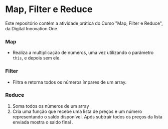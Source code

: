 # Map, Filter e Reduce

Este repositório contém a atividade prática do Curso "Map, Filter e Reduce", da Digital Innovation One.

### Map

- Realiza a multiplicação de números, uma vez utilizando o parâmetro `this`, e depois sem ele.

### Filter

- Filtra e retorna todos os números ímpares de um array.

### Reduce

1. Soma todos os números de um array
2. Cria uma função que recebe uma lista de preços e um número representando o saldo disponível.
   Após subtrair todos os preços da lista enviada mostra o saldo final .
